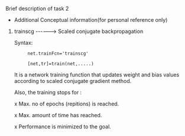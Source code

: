 Brief description of task 2

* Additional Conceptual information(for personal reference only)

1. trainscg ------> Scaled conjugate backpropagation
   
     Syntax: 
  
            net.trainFcn='trainscg'
            
            [net,tr]=train(net,.....)
     It is a network training function that updates weight and bias values according to scaled conjugate gradient method.
     
     
     Also, the training stops for :
     
      x     Max. no of epochs (repitions) is reached.
     
      x     Max. amount of time has reached.
     
      x     Performance is minimized to the goal.
